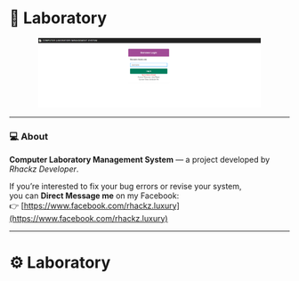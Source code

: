 ﻿# 🧪 Laboratory

<p align="center">
  <a href="a.png" target="_blank">
    <img src="a.png" alt="Computer Laboratory Management System" width="400">
  </a>
</p>

---

### 💻 About
**Computer Laboratory Management System** — a project developed by *Rhackz Developer*.

If you’re interested to fix your bug errors or revise your system,  
you can **Direct Message me** on my Facebook:  
👉 [https://www.facebook.com/rhackz.luxury](https://www.facebook.com/rhackz.luxury)

---

# ⚙️ Laboratory


